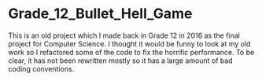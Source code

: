 # Grade_12_Bullet_Hell_Game
This is an old project which I made back in Grade 12 in 2016 as the final project for Computer Science. I thought it would be funny to look at my old work so I refactored some of the code to fix the horrific performance. To be clear, it has not been rewritten mostly so it has a large amount of bad coding conventions.  

